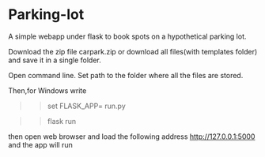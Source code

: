 # Parking-lot
A simple webapp under flask to book spots on a hypothetical parking lot.



Download the zip file carpark.zip or download all files(with templates folder) and save it in a single folder.

Open command line.
Set path to the folder where all the files are stored.

Then,for Windows write

>>set FLASK_APP= run.py

>>flask run

then open web browser and load the following address
http://127.0.0.1:5000
 and the app will run
